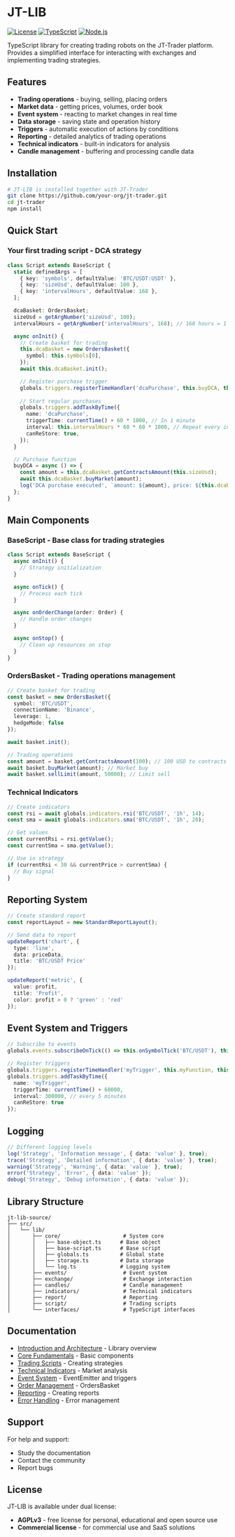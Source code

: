 # JT-LIB

[![License](https://img.shields.io/badge/license-AGPLv3-blue.svg)](LICENSE)
[![TypeScript](https://img.shields.io/badge/TypeScript-4.0+-blue.svg)](https://www.typescriptlang.org/)
[![Node.js](https://img.shields.io/badge/Node.js-16+-green.svg)](https://nodejs.org/)

TypeScript library for creating trading robots on the JT-Trader platform. Provides a simplified interface for interacting with exchanges and implementing trading strategies.

## Features

- **Trading operations** - buying, selling, placing orders
- **Market data** - getting prices, volumes, order book
- **Event system** - reacting to market changes in real time
- **Data storage** - saving state and operation history
- **Triggers** - automatic execution of actions by conditions
- **Reporting** - detailed analytics of trading operations
- **Technical indicators** - built-in indicators for analysis
- **Candle management** - buffering and processing candle data

## Installation

```bash
# JT-LIB is installed together with JT-Trader
git clone https://github.com/your-org/jt-trader.git
cd jt-trader
npm install
```

## Quick Start

### Your first trading script - DCA strategy

```typescript
class Script extends BaseScript {
  static definedArgs = [
    { key: 'symbols', defaultValue: 'BTC/USDT:USDT' },
    { key: 'sizeUsd', defaultValue: 100 },
    { key: 'intervalHours', defaultValue: 168 },
  ];

  dcaBasket: OrdersBasket;
  sizeUsd = getArgNumber('sizeUsd', 100);
  intervalHours = getArgNumber('intervalHours', 168); // 168 hours = 1 week

  async onInit() {
    // Create basket for trading
    this.dcaBasket = new OrdersBasket({
      symbol: this.symbols[0],
    });
    await this.dcaBasket.init();

    // Register purchase trigger
    globals.triggers.registerTimeHandler('dcaPurchase', this.buyDCA, this);
    
    // Start regular purchases
    globals.triggers.addTaskByTime({
      name: 'dcaPurchase',
      triggerTime: currentTime() + 60 * 1000, // In 1 minute
      interval: this.intervalHours * 60 * 60 * 1000, // Repeat every intervalHours hours
      canReStore: true,
    });
  }

  // Purchase function
  buyDCA = async () => {
    const amount = this.dcaBasket.getContractsAmount(this.sizeUsd);
    await this.dcaBasket.buyMarket(amount);
    log('DCA purchase executed', `amount: ${amount}, price: ${this.dcaBasket.close()}`);
  };
}
```

## Main Components

### BaseScript - Base class for trading strategies

```typescript
class Script extends BaseScript {
  async onInit() {
    // Strategy initialization
  }

  async onTick() {
    // Process each tick
  }

  async onOrderChange(order: Order) {
    // Handle order changes
  }

  async onStop() {
    // Clean up resources on stop
  }
}
```

### OrdersBasket - Trading operations management

```typescript
// Create basket for trading
const basket = new OrdersBasket({
  symbol: 'BTC/USDT',
  connectionName: 'Binance',
  leverage: 1,
  hedgeMode: false
});

await basket.init();

// Trading operations
const amount = basket.getContractsAmount(100); // 100 USD to contracts
await basket.buyMarket(amount); // Market buy
await basket.sellLimit(amount, 50000); // Limit sell
```

### Technical Indicators

```typescript
// Create indicators
const rsi = await globals.indicators.rsi('BTC/USDT', '1h', 14);
const sma = await globals.indicators.sma('BTC/USDT', '1h', 20);

// Get values
const currentRsi = rsi.getValue();
const currentSma = sma.getValue();

// Use in strategy
if (currentRsi < 30 && currentPrice > currentSma) {
  // Buy signal
}
```

## Reporting System

```typescript
// Create standard report
const reportLayout = new StandardReportLayout();

// Send data to report
updateReport('chart', {
  type: 'line',
  data: priceData,
  title: 'BTC/USDT Price'
});

updateReport('metric', {
  value: profit,
  title: 'Profit',
  color: profit > 0 ? 'green' : 'red'
});
```

## Event System and Triggers

```typescript
// Subscribe to events
globals.events.subscribeOnTick(() => this.onSymbolTick('BTC/USDT'), this, 'BTC/USDT', 1000);

// Register triggers
globals.triggers.registerTimeHandler('myTrigger', this.myFunction, this);
globals.triggers.addTaskByTime({
  name: 'myTrigger',
  triggerTime: currentTime() + 60000,
  interval: 300000, // every 5 minutes
  canReStore: true
});
```

## Logging

```typescript
// Different logging levels
log('Strategy', 'Information message', { data: 'value' }, true);
trace('Strategy', 'Detailed information', { data: 'value' }, true);
warning('Strategy', 'Warning', { data: 'value' }, true);
error('Strategy', 'Error', { data: 'value' });
debug('Strategy', 'Debug information', { data: 'value' });
```

## Library Structure

```
jt-lib-source/
├── src/
│   └── lib/
│       ├── core/                    # System core
│       │   ├── base-object.ts      # Base object
│       │   ├── base-script.ts      # Base script
│       │   ├── globals.ts          # Global state
│       │   ├── storage.ts          # Data storage
│       │   └── log.ts              # Logging system
│       ├── events/                  # Event system
│       ├── exchange/                # Exchange interaction
│       ├── candles/                 # Candle management
│       ├── indicators/              # Technical indicators
│       ├── report/                  # Reporting
│       ├── script/                  # Trading scripts
│       └── interfaces/              # TypeScript interfaces
```

## Documentation

- [Introduction and Architecture](introduction-architecture) - Library overview
- [Core Fundamentals](core-fundamentals) - Basic components
- [Trading Scripts](trading-scripts) - Creating strategies
- [Technical Indicators](technical-indicators) - Market analysis
- [Event System](events-system) - EventEmitter and triggers
- [Order Management](exchange-orders-basket) - OrdersBasket
- [Reporting](reporting-system) - Creating reports
- [Error Handling](error-handling) - Error management

## Support

For help and support:

- Study the documentation
- Contact the community
- Report bugs

## License

JT-LIB is available under dual license:

- **AGPLv3** - free license for personal, educational and open source use
- **Commercial license** - for commercial use and SaaS solutions